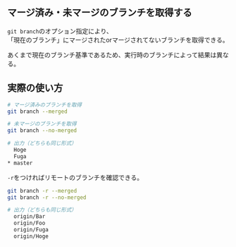 ## マージ済み・未マージのブランチを取得する
`git branch`のオプション指定により、  
「現在のブランチ」にマージされたorマージされてないブランチを取得できる。

あくまで現在のブランチ基準であるため、実行時のブランチによって結果は異なる。

## 実際の使い方
```bash
# マージ済みのブランチを取得
git branch --merged

# 未マージのブランチを取得
git branch --no-merged

# 出力（どちらも同じ形式）
  Hoge
  Fuga
* master
```

`-r`をつければリモートのブランチを確認できる。
```bash
git branch -r --merged
git branch -r --no-merged

# 出力（どちらも同じ形式）
  origin/Bar
  origin/Foo
  origin/Fuga
  origin/Hoge
```